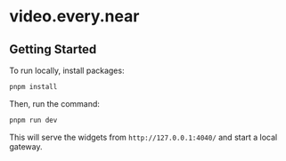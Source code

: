 # video.every.near

## Getting Started

To run locally, install packages:

```bash
pnpm install
```

Then, run the command:

```bash
pnpm run dev
```

This will serve the widgets from `http://127.0.0.1:4040/` and start a local gateway.

